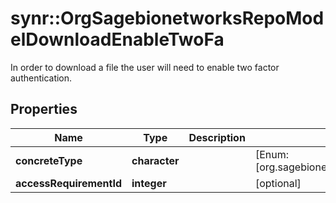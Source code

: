 # synr::OrgSagebionetworksRepoModelDownloadEnableTwoFa

In order to download a file the user will need to enable two factor authentication.

## Properties
Name | Type | Description | Notes
------------ | ------------- | ------------- | -------------
**concreteType** | **character** |  | [Enum: [org.sagebionetworks.repo.model.download.EnableTwoFa]] 
**accessRequirementId** | **integer** |  | [optional] 


